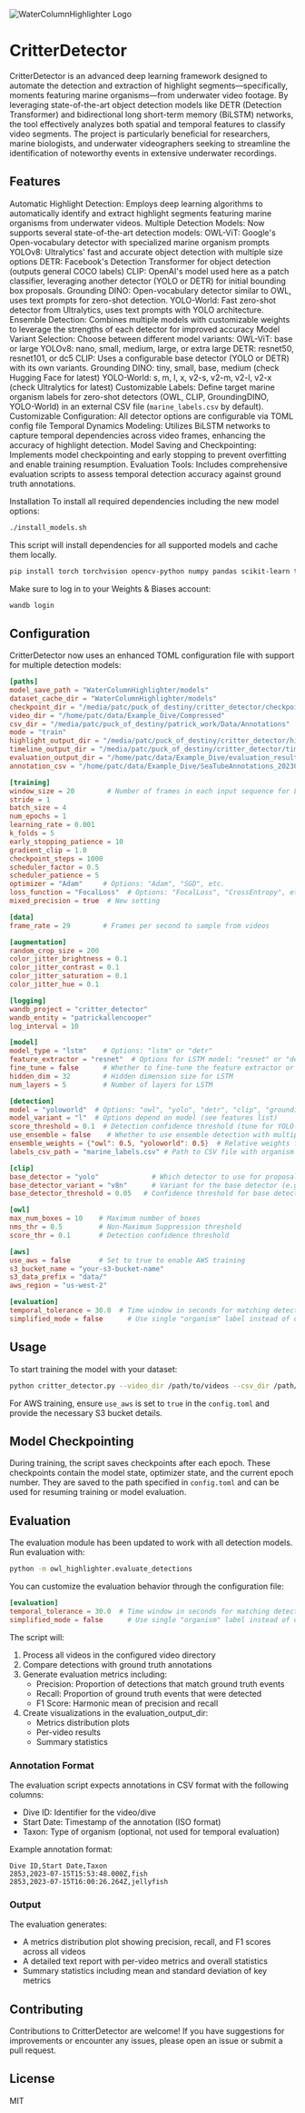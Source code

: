 ![WaterColumnHighlighter Logo](WHC.png)

# CritterDetector

CritterDetector is an advanced deep learning framework designed to automate the detection and extraction of highlight segments—specifically, moments featuring marine organisms—from underwater video footage. By leveraging state-of-the-art object detection models like DETR (Detection Transformer) and bidirectional long short-term memory (BiLSTM) networks, the tool effectively analyzes both spatial and temporal features to classify video segments. The project is particularly beneficial for researchers, marine biologists, and underwater videographers seeking to streamline the identification of noteworthy events in extensive underwater recordings.

## Features

Automatic Highlight Detection: Employs deep learning algorithms to automatically identify and extract highlight segments featuring marine organisms from underwater videos.
Multiple Detection Models: Now supports several state-of-the-art detection models:
OWL-ViT: Google's Open-vocabulary detector with specialized marine organism prompts
YOLOv8: Ultralytics' fast and accurate object detection with multiple size options
DETR: Facebook's Detection Transformer for object detection (outputs general COCO labels)
CLIP: OpenAI's model used here as a patch classifier, leveraging another detector (YOLO or DETR) for initial bounding box proposals.
Grounding DINO: Open-vocabulary detector similar to OWL, uses text prompts for zero-shot detection.
YOLO-World: Fast zero-shot detector from Ultralytics, uses text prompts with YOLO architecture.
Ensemble Detection: Combines multiple models with customizable weights to leverage the strengths of each detector for improved accuracy
Model Variant Selection: Choose between different model variants:
OWL-ViT: base or large
YOLOv8: nano, small, medium, large, or extra large
DETR: resnet50, resnet101, or dc5
CLIP: Uses a configurable base detector (YOLO or DETR) with its own variants.
Grounding DINO: tiny, small, base, medium (check Hugging Face for latest)
YOLO-World: s, m, l, x, v2-s, v2-m, v2-l, v2-x (check Ultralytics for latest)
Customizable Labels: Define target marine organism labels for zero-shot detectors (OWL, CLIP, GroundingDINO, YOLO-World) in an external CSV file (`marine_labels.csv` by default).
Customizable Configuration: All detector options are configurable via TOML config file
Temporal Dynamics Modeling: Utilizes BiLSTM networks to capture temporal dependencies across video frames, enhancing the accuracy of highlight detection.
Model Saving and Checkpointing: Implements model checkpointing and early stopping to prevent overfitting and enable training resumption.
Evaluation Tools: Includes comprehensive evaluation scripts to assess temporal detection accuracy against ground truth annotations.

Installation
To install all required dependencies including the new model options:
```bash
./install_models.sh
```
This script will install dependencies for all supported models and cache them locally.

```bash
pip install torch torchvision opencv-python numpy pandas scikit-learn transformers wandb toml tqdm matplotlib boto3
```

Make sure to log in to your Weights & Biases account:

```bash
wandb login
```

## Configuration

CritterDetector now uses an enhanced TOML configuration file with support for multiple detection models:

```toml
[paths]
model_save_path = "WaterColumnHighlighter/models"
dataset_cache_dir = "WaterColumnHighlighter/models"
checkpoint_dir = "/media/patc/puck_of_destiny/critter_detector/checkpoints"
video_dir = "/home/patc/data/Example_Dive/Compressed"
csv_dir = "/media/patc/puck_of_destiny/patrick_work/Data/Annotations"
mode = "train"
highlight_output_dir = "/media/patc/puck_of_destiny/critter_detector/highlights"
timeline_output_dir = "/media/patc/puck_of_destiny/critter_detector/timelines"
evaluation_output_dir = "/home/patc/data/Example_Dive/evaluation_results"
annotation_csv = "/home/patc/data/Example_Dive/SeaTubeAnnotations_20230715T153000.000Z_20230716T020000.000Z/SeaTubeAnnotations_20230715T153000.000Z_20230716T020000.000Z.csv"

[training]
window_size = 20        # Number of frames in each input sequence for LSTM model
stride = 1
batch_size = 4
num_epochs = 1
learning_rate = 0.001
k_folds = 5
early_stopping_patience = 10
gradient_clip = 1.0
checkpoint_steps = 1000
scheduler_factor = 0.5
scheduler_patience = 5
optimizer = "Adam"     # Options: "Adam", "SGD", etc.
loss_function = "FocalLoss"  # Options: "FocalLoss", "CrossEntropy", etc.
mixed_precision = true  # New setting

[data]
frame_rate = 29        # Frames per second to sample from videos

[augmentation]
random_crop_size = 200
color_jitter_brightness = 0.1
color_jitter_contrast = 0.1
color_jitter_saturation = 0.1
color_jitter_hue = 0.1

[logging]
wandb_project = "critter_detector"
wandb_entity = "patrickallencooper"
log_interval = 10

[model]
model_type = "lstm"    # Options: "lstm" or "detr"
feature_extractor = "resnet"  # Options for LSTM model: "resnet" or "detr"
fine_tune = false      # Whether to fine-tune the feature extractor or DETR model
hidden_dim = 32        # Hidden dimension size for LSTM
num_layers = 5         # Number of layers for LSTM

[detection]
model = "yoloworld"  # Options: "owl", "yolo", "detr", "clip", "groundingdino", "yoloworld"
model_variant = "l"  # Options depend on model (see features list)
score_threshold = 0.1  # Detection confidence threshold (tune for YOLO-World)
use_ensemble = false    # Whether to use ensemble detection with multiple models
ensemble_weights = {"owl": 0.5, "yoloworld": 0.5}  # Relative weights for ensemble models
labels_csv_path = "marine_labels.csv" # Path to CSV file with organism labels for zero-shot models

[clip]
base_detector = "yolo"             # Which detector to use for proposals ("yolo" or "detr")
base_detector_variant = "v8n"      # Variant for the base detector (e.g., "v8n", "resnet50")
base_detector_threshold = 0.05   # Confidence threshold for base detector proposals

[owl]
max_num_boxes = 10    # Maximum number of boxes
nms_thr = 0.5         # Non-Maximum Suppression threshold
score_thr = 0.1       # Detection confidence threshold

[aws]
use_aws = false       # Set to true to enable AWS training
s3_bucket_name = "your-s3-bucket-name"
s3_data_prefix = "data/"
aws_region = "us-west-2"

[evaluation]
temporal_tolerance = 30.0  # Time window in seconds for matching detections
simplified_mode = false      # Use single "organism" label instead of detailed categories
```

## Usage

To start training the model with your dataset:

```bash
python critter_detector.py --video_dir /path/to/videos --csv_dir /path/to/csvs --mode train
```

For AWS training, ensure `use_aws` is set to `true` in the `config.toml` and provide the necessary S3 bucket details.

## Model Checkpointing

During training, the script saves checkpoints after each epoch. These checkpoints contain the model state, optimizer state, and the current epoch number. They are saved to the path specified in `config.toml` and can be used for resuming training or model evaluation.

## Evaluation

The evaluation module has been updated to work with all detection models. Run evaluation with:
```bash
python -m owl_highlighter.evaluate_detections
```

You can customize the evaluation behavior through the configuration file:

```toml
[evaluation]
temporal_tolerance = 30.0  # Time window in seconds for matching detections
simplified_mode = false      # Use single "organism" label instead of detailed categories
```

The script will:
1. Process all videos in the configured video directory
2. Compare detections with ground truth annotations
3. Generate evaluation metrics including:
   - Precision: Proportion of detections that match ground truth events
   - Recall: Proportion of ground truth events that were detected
   - F1 Score: Harmonic mean of precision and recall
4. Create visualizations in the evaluation_output_dir:
   - Metrics distribution plots
   - Per-video results
   - Summary statistics

### Annotation Format

The evaluation script expects annotations in CSV format with the following columns:
- Dive ID: Identifier for the video/dive
- Start Date: Timestamp of the annotation (ISO format)
- Taxon: Type of organism (optional, not used for temporal evaluation)

Example annotation format:
```csv
Dive ID,Start Date,Taxon
2853,2023-07-15T15:53:48.000Z,fish
2853,2023-07-15T16:00:26.264Z,jellyfish
```

### Output

The evaluation generates:
- A metrics distribution plot showing precision, recall, and F1 scores across all videos
- A detailed text report with per-video metrics and overall statistics
- Summary statistics including mean and standard deviation of key metrics

## Contributing

Contributions to CritterDetector are welcome! If you have suggestions for improvements or encounter any issues, please open an issue or submit a pull request.

## License

MIT

